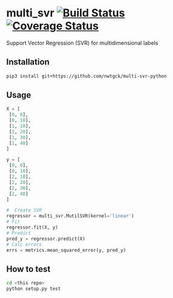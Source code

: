 # multi_svr [![Build Status](https://travis-ci.org/nwtgck/multi-svr-python.svg?branch=develop)](https://travis-ci.org/nwtgck/multi-svr-python) [![Coverage Status](https://coveralls.io/repos/github/nwtgck/multi-svr-python/badge.svg?branch=develop)](https://coveralls.io/github/nwtgck/multi-svr-python?branch=develop)

Support Vector Regression (SVR) for multidimensional labels
 
 
 ## Installation
 
 ```bash
 pip3 install git+https://github.com/nwtgck/multi-svr-python
 ```
 
 
 ## Usage
 
 ```python
X = [
  [0, 0],
  [0, 10],
  [1, 10],
  [1, 20],
  [1, 30],
  [1, 40]
]

y = [
  [0, 0],
  [0, 10],
  [2, 10],
  [2, 20],
  [2, 30],
  [2, 40]
]

#  Create SVR
regressor = multi_svr.MutilSVR(kernel='linear')
# Fit
regressor.fit(X, y)
# Predict
pred_y = regressor.predict(X)
# Calc errors
errs = metrics.mean_squared_error(y, pred_y)
 ```
 
 ## How to test
 
 ```bash
 cd <this repo>
 python setup.py test
 ```